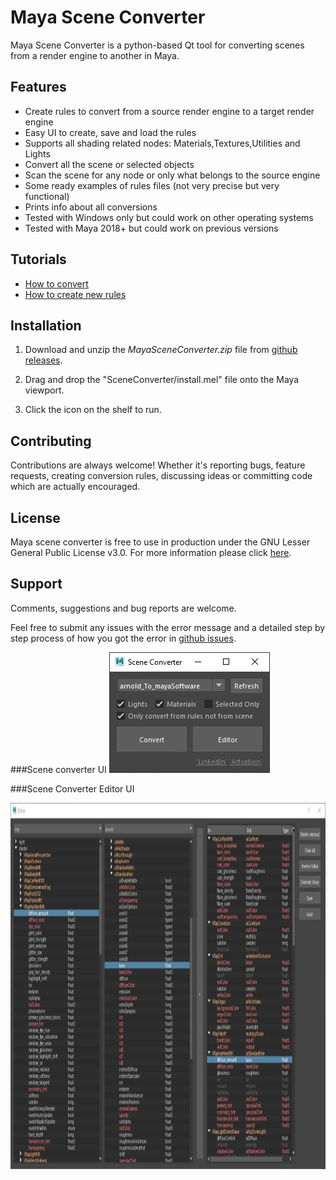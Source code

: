 
# Maya Scene Converter

Maya Scene Converter is a python-based Qt tool for converting scenes
 from a render engine to another in Maya.


## Features 

* Create rules to convert from a source render engine to a target render engine
* Easy UI to create, save and load the rules
* Supports all shading related nodes: Materials,Textures,Utilities and Lights
* Convert all the scene or selected objects
* Scan the scene for any node or only what belongs to the source engine
* Some ready examples of rules files (not very precise but very functional)
* Prints info about all conversions
* Tested with Windows only but could work on other operating systems
* Tested with Maya 2018+ but could work on previous versions

## Tutorials

* [How to convert](https://www.youtube.com/)
* [How to create new rules](https://www.youtube.com/)

## Installation

1. Download and unzip the *MayaSceneConverter.zip* file from [github releases](https://github.com/).

2. Drag and drop the "SceneConverter/install.mel" file onto the Maya viewport.

3. Click the icon on the shelf to run.


## Contributing

Contributions are always welcome! Whether it's reporting bugs, feature requests, creating conversion rules,
 discussing ideas or committing code which are actually encouraged.

## License

Maya scene converter is free to use in production under the GNU Lesser General Public License v3.0.
For more information please click [here](LICENSE.md).

## Support

Comments, suggestions and bug reports are welcome.

Feel free to submit any issues with the error message and a detailed step by step process of how you got the error in [github issues](https://github.com/).

###Scene converter UI
<img src="Convert.jpg" width="257" height="193"/>

###Scene Converter Editor UI

<img src="Editor.jpg" width="1045" height="586"/>